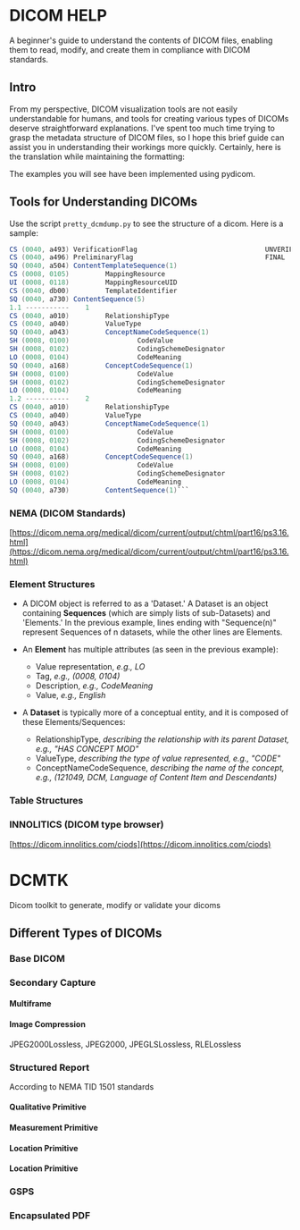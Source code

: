 # DICOM HELP
A beginner's guide to understand the contents of DICOM files, enabling them to read, modify, and create them in compliance with DICOM standards.

## Intro
From my perspective, DICOM visualization tools are not easily understandable for humans, and tools for creating various types of DICOMs deserve straightforward explanations. I've spent too much time trying to grasp the metadata structure of DICOM files, so I hope this brief guide can assist you in understanding their workings more quickly.
Certainly, here is the translation while maintaining the formatting:

The examples you will see have been implemented using pydicom.

## Tools for Understanding DICOMs
Use the script `pretty_dcmdump.py` to see the structure of a dicom. Here is a sample:
```CS (0040, a491) CompletionFlag                                  COMPLETE
CS (0040, a493) VerificationFlag                                UNVERIFIED
CS (0040, a496) PreliminaryFlag                                 FINAL
SQ (0040, a504) ContentTemplateSequence(1)
CS (0008, 0105)         MappingResource                                 DCMR
UI (0008, 0118)         MappingResourceUID                              1.2.840.10008.8.1.1
CS (0040, db00)         TemplateIdentifier                              1500
SQ (0040, a730) ContentSequence(5)
1.1 -----------    1
CS (0040, a010)         RelationshipType                                HAS CONCEPT MOD
CS (0040, a040)         ValueType                                       CODE
SQ (0040, a043)         ConceptNameCodeSequence(1)
SH (0008, 0100)                 CodeValue                                       113011
SH (0008, 0102)                 CodingSchemeDesignator                          DCM
LO (0008, 0104)                 CodeMeaning                                     Document Title Modifier
SQ (0040, a168)         ConceptCodeSequence(1)
SH (0008, 0100)                 CodeValue                                       CHESTCT0304
SH (0008, 0102)                 CodingSchemeDesignator                          99SHSAIRC
LO (0008, 0104)                 CodeMeaning                                     AI-Rad CT Cardio
1.2 -----------    2
CS (0040, a010)         RelationshipType                                HAS CONCEPT MOD
CS (0040, a040)         ValueType                                       CODE
SQ (0040, a043)         ConceptNameCodeSequence(1)
SH (0008, 0100)                 CodeValue                                       121049
SH (0008, 0102)                 CodingSchemeDesignator                          DCM
LO (0008, 0104)                 CodeMeaning                                     Language of Content Item and Descendants
SQ (0040, a168)         ConceptCodeSequence(1)
SH (0008, 0100)                 CodeValue                                       eng
SH (0008, 0102)                 CodingSchemeDesignator                          RFC5646
LO (0008, 0104)                 CodeMeaning                                     English
SQ (0040, a730)         ContentSequence(1)```
```
### NEMA (DICOM Standards)
[https://dicom.nema.org/medical/dicom/current/output/chtml/part16/ps3.16.html](https://dicom.nema.org/medical/dicom/current/output/chtml/part16/ps3.16.html)
### Element Structures
- A DICOM object is referred to as a 'Dataset.' A Dataset is an object containing **Sequences** (which are simply lists of sub-Datasets) and 'Elements.' In the previous example, lines ending with "Sequence(n)" represent Sequences of n datasets, while the other lines are Elements.

- An **Element** has multiple attributes (as seen in the previous example):
  * Value representation, *e.g., LO*
  * Tag, *e.g., (0008, 0104)*
  * Description, *e.g., CodeMeaning*
  * Value, *e.g., English*

- A **Dataset** is typically more of a conceptual entity, and it is composed of these Elements/Sequences:
  * RelationshipType, *describing the relationship with its parent Dataset, e.g., "HAS CONCEPT MOD"*
  * ValueType, *describing the type of value represented, e.g., "CODE"*
  * ConceptNameCodeSequence, *describing the name of the concept, e.g., (121049, DCM, Language of Content Item and Descendants)*
### Table Structures
### INNOLITICS (DICOM type browser)
[https://dicom.innolitics.com/ciods](https://dicom.innolitics.com/ciods)
# DCMTK
Dicom toolkit to generate, modify or validate your dicoms

## Different Types of DICOMs
### Base DICOM
### Secondary Capture
#### Multiframe
#### Image Compression
JPEG2000Lossless, JPEG2000, JPEGLSLossless, RLELossless
### Structured Report
According to NEMA TID 1501 standards
#### Qualitative Primitive
#### Measurement Primitive
#### Location Primitive
#### Location Primitive
### GSPS
### Encapsulated PDF



